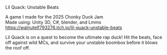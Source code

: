 Lil Quack: Unstable Beats

A game I made for the 2025 Chonky Duck Jam  
Made using: Unity 3D, C#, blender, and Lmms
https://walnutelf793276.itch.io/lil-quack-unstable-beats  
  
Lil Quack is on a quest to become the ultimate rap duck! Hit the beats, face off against wild MCs, and survive your unstable boombox before it blows the roof off. 

